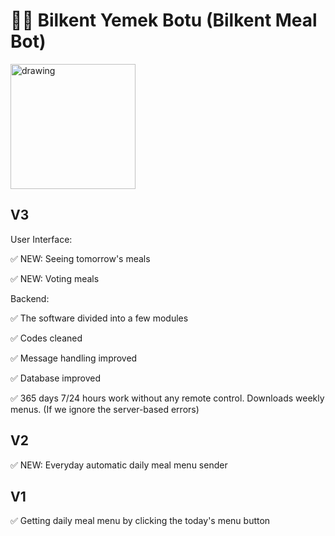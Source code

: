# 👨‍🍳 Bilkent Yemek Botu (Bilkent Meal Bot)

<img src="https://user-images.githubusercontent.com/28690608/155695482-e3573cba-4bac-4c5f-99a7-259f3956485d.jpg" alt="drawing" width="200" />

## V3
User Interface:
  
  ✅ NEW: Seeing tomorrow's meals
  
  ✅ NEW: Voting meals

Backend:
  
  ✅ The software divided into a few modules
  
  ✅ Codes cleaned
 
  ✅ Message handling improved
  
  ✅ Database improved
  
  ✅ 365 days 7/24 hours work without any remote control. Downloads weekly menus. (If we ignore the server-based errors)

## V2
  
  ✅ NEW: Everyday automatic daily meal menu sender

## V1
  
  ✅ Getting daily meal menu by clicking the today's menu button
